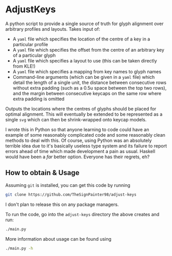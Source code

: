 # AdjustKeys

A python script to provide a single source of truth for glyph alignment over arbitrary profiles and layouts.
Takes input of:

- A `yaml` file which specifies the location of the centre of a key in a particular profile
- A `yaml` file which specifies the offset from the centre of an arbitrary key of a particular glyph
- A `yaml` file which specifies a layout to use (this can be taken directly from KLE!)
- A `yaml` file which specifies a mapping from key names to glyph names
- Command-line arguments (which can be given in a `yaml` file) which detail the length of a single unit, the distance between consecutive rows without extra padding (such as a 0.5u space between the top two rows), and the margin between consecutive keycaps on the same row where extra padding is omitted

Outputs the locations where the centres of glyphs should be placed for optimal alignment.
This will eventually be extended to be represented as a single `svg` which can then be shrink-wrapped onto keycap models.

I wrote this in Python so that anyone learning to code could have an example of some reasonably complicated code and some reasonably clean methods to deal with this.
Of course, using Python was an absolutely terrible idea due to it's basically useless type system and its failure to report errors ahead of time which made development a pain as usual.
Haskell would have been a _far_ better option.
Everyone has their regrets, eh?

## How to obtain &amp; Usage

Assuming `git` is installed, you can get this code by running

```bash
git clone https://github.com/TheSignPainter98/adjust-keys
```

I don't plan to release this on any package managers.

To run the code, go into the `adjust-keys` directory the above creates and run:

```bash
./main.py
```

More information about usage can be found using

```bash
./main.py -h
```
